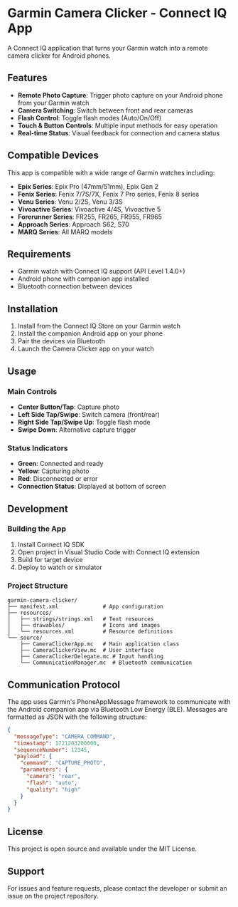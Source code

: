 # Garmin Camera Clicker - Connect IQ App

A Connect IQ application that turns your Garmin watch into a remote camera clicker for Android phones.

## Features

- **Remote Photo Capture**: Trigger photo capture on your Android phone from your Garmin watch
- **Camera Switching**: Switch between front and rear cameras
- **Flash Control**: Toggle flash modes (Auto/On/Off)
- **Touch & Button Controls**: Multiple input methods for easy operation
- **Real-time Status**: Visual feedback for connection and camera status

## Compatible Devices

This app is compatible with a wide range of Garmin watches including:

- **Epix Series**: Epix Pro (47mm/51mm), Epix Gen 2
- **Fenix Series**: Fenix 7/7S/7X, Fenix 7 Pro series, Fenix 8 series
- **Venu Series**: Venu 2/2S, Venu 3/3S
- **Vivoactive Series**: Vivoactive 4/4S, Vivoactive 5
- **Forerunner Series**: FR255, FR265, FR955, FR965
- **Approach Series**: Approach S62, S70
- **MARQ Series**: All MARQ models

## Requirements

- Garmin watch with Connect IQ support (API Level 1.4.0+)
- Android phone with companion app installed
- Bluetooth connection between devices

## Installation

1. Install from the Connect IQ Store on your Garmin watch
2. Install the companion Android app on your phone
3. Pair the devices via Bluetooth
4. Launch the Camera Clicker app on your watch

## Usage

### Main Controls
- **Center Button/Tap**: Capture photo
- **Left Side Tap/Swipe**: Switch camera (front/rear)
- **Right Side Tap/Swipe Up**: Toggle flash mode
- **Swipe Down**: Alternative capture trigger

### Status Indicators
- **Green**: Connected and ready
- **Yellow**: Capturing photo
- **Red**: Disconnected or error
- **Connection Status**: Displayed at bottom of screen

## Development

### Building the App

1. Install Connect IQ SDK
2. Open project in Visual Studio Code with Connect IQ extension
3. Build for target device
4. Deploy to watch or simulator

### Project Structure
```
garmin-camera-clicker/
├── manifest.xml              # App configuration
├── resources/
│   ├── strings/strings.xml   # Text resources
│   ├── drawables/            # Icons and images
│   └── resources.xml         # Resource definitions
└── source/
    ├── CameraClickerApp.mc   # Main application class
    ├── CameraClickerView.mc  # User interface
    ├── CameraClickerDelegate.mc # Input handling
    └── CommunicationManager.mc  # Bluetooth communication
```

## Communication Protocol

The app uses Garmin's PhoneAppMessage framework to communicate with the Android companion app via Bluetooth Low Energy (BLE). Messages are formatted as JSON with the following structure:

```json
{
  "messageType": "CAMERA_COMMAND",
  "timestamp": 1721203200000,
  "sequenceNumber": 12345,
  "payload": {
    "command": "CAPTURE_PHOTO",
    "parameters": {
      "camera": "rear",
      "flash": "auto",
      "quality": "high"
    }
  }
}
```

## License

This project is open source and available under the MIT License.

## Support

For issues and feature requests, please contact the developer or submit an issue on the project repository.

